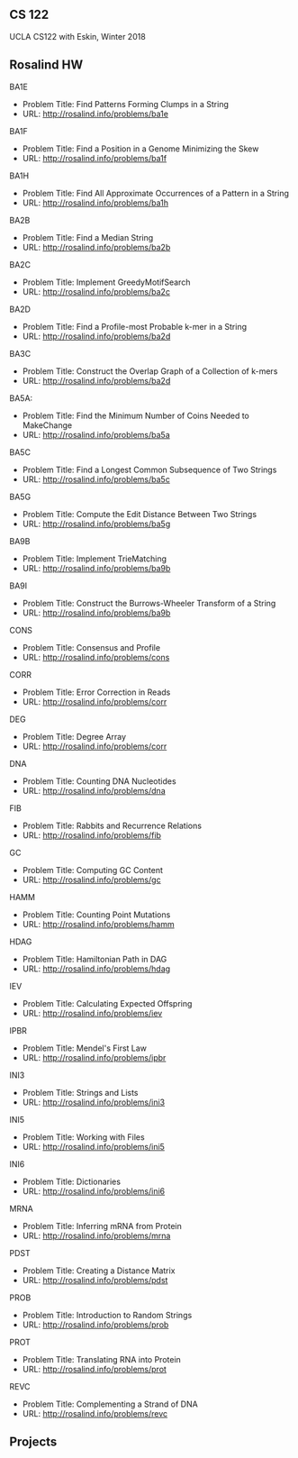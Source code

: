 ## CS 122
UCLA CS122 with Eskin, Winter 2018

## Rosalind HW
BA1E
- Problem Title: Find Patterns Forming Clumps in a String
- URL: http://rosalind.info/problems/ba1e

BA1F
- Problem Title: Find a Position in a Genome Minimizing the Skew
- URL: http://rosalind.info/problems/ba1f

BA1H
- Problem Title: Find All Approximate Occurrences of a Pattern in a String
- URL: http://rosalind.info/problems/ba1h

BA2B 
- Problem Title: Find a Median String
- URL: http://rosalind.info/problems/ba2b

BA2C
- Problem Title: Implement GreedyMotifSearch
- URL: http://rosalind.info/problems/ba2c

BA2D
- Problem Title: Find a Profile-most Probable k-mer in a String
- URL: http://rosalind.info/problems/ba2d

BA3C
- Problem Title: Construct the Overlap Graph of a Collection of k-mers
- URL: http://rosalind.info/problems/ba2d

BA5A:
- Problem Title: Find the Minimum Number of Coins Needed to MakeChange
- URL: http://rosalind.info/problems/ba5a

BA5C
- Problem Title: Find a Longest Common Subsequence of Two Strings
- URL: http://rosalind.info/problems/ba5c

BA5G
- Problem Title: Compute the Edit Distance Between Two Strings
- URL: http://rosalind.info/problems/ba5g

BA9B
- Problem Title: Implement TrieMatching
- URL: http://rosalind.info/problems/ba9b

BA9I
- Problem Title: Construct the Burrows-Wheeler Transform of a String
- URL: http://rosalind.info/problems/ba9b

CONS
- Problem Title: Consensus and Profile
- URL: http://rosalind.info/problems/cons

CORR
- Problem Title: Error Correction in Reads
- URL: http://rosalind.info/problems/corr

DEG
- Problem Title: Degree Array
- URL: http://rosalind.info/problems/corr

DNA
- Problem Title: Counting DNA Nucleotides
- URL: http://rosalind.info/problems/dna

FIB
- Problem Title: Rabbits and Recurrence Relations
- URL: http://rosalind.info/problems/fib

GC
- Problem Title: Computing GC Content
- URL: http://rosalind.info/problems/gc

HAMM
- Problem Title: Counting Point Mutations
- URL: http://rosalind.info/problems/hamm

HDAG
- Problem Title: Hamiltonian Path in DAG
- URL: http://rosalind.info/problems/hdag

IEV
- Problem Title: Calculating Expected Offspring
- URL: http://rosalind.info/problems/iev

IPBR
- Problem Title: Mendel's First Law
- URL: http://rosalind.info/problems/ipbr

INI3
- Problem Title: Strings and Lists
- URL: http://rosalind.info/problems/ini3

INI5
- Problem Title: Working with Files
- URL: http://rosalind.info/problems/ini5

INI6
- Problem Title: Dictionaries
- URL: http://rosalind.info/problems/ini6

MRNA
- Problem Title: Inferring mRNA from Protein
- URL: http://rosalind.info/problems/mrna

PDST
- Problem Title: Creating a Distance Matrix
- URL: http://rosalind.info/problems/pdst

PROB
- Problem Title: Introduction to Random Strings
- URL: http://rosalind.info/problems/prob

PROT
- Problem Title: Translating RNA into Protein
- URL: http://rosalind.info/problems/prot

REVC
- Problem Title: Complementing a Strand of DNA
- URL: http://rosalind.info/problems/revc


## Projects 
